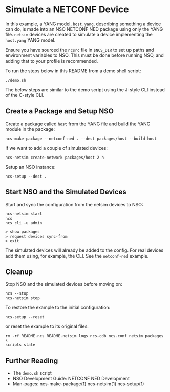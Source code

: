 Simulate a NETCONF Device
=========================

In this example, a YANG model, `host.yang`, describing something a device can
do, is made into an NSO NETCONF NED package using only the YANG file. `netsim`
devices are created to simulate a device implementing the `host.yang` YANG
model.

Ensure you have sourced the `ncsrc` file in `$NCS_DIR` to set up paths and
environment variables to NSO. This must be done before running NSO, and adding
that to your profile is recommended.

To run the steps below in this README from a demo shell script:

    ./demo.sh

The below steps are similar to the demo script using the J-style CLI instead of
the C-style CLI.

Create a Package and Setup NSO
------------------------------

Create a package called `host` from the YANG file and build the YANG module in
the package:

    ncs-make-package --netconf-ned . --dest packages/host --build host

If we want to add a couple of simulated devices:

    ncs-netsim create-network packages/host 2 h

Setup an NSO instance:

    ncs-setup --dest .

Start NSO and the Simulated Devices
-----------------------------------

Start and sync the configuration from the netsim devices to NSO:

    ncs-netsim start
    ncs
    ncs_cli -u admin

    > show packages
    > request devices sync-from
    > exit

The simulated devices will already be added to the config. For real devices add
them using, for example, the CLI. See the `netconf-ned` example.

Cleanup
-------

Stop NSO and the simulated devices before moving on:

    ncs --stop
    ncs-netsim stop

To restore the example to the initial configuration:

    ncs-setup --reset

or reset the example to its original files:

    rm -rf README.ncs README.netsim logs ncs-cdb ncs.conf netsim packages \
    scripts state

Further Reading
---------------

+ The `demo.sh` script
+ NSO Development Guide: NETCONF NED Development
+ Man-pages: ncs-make-package(1) ncs-netsim(1) ncs-setup(1)